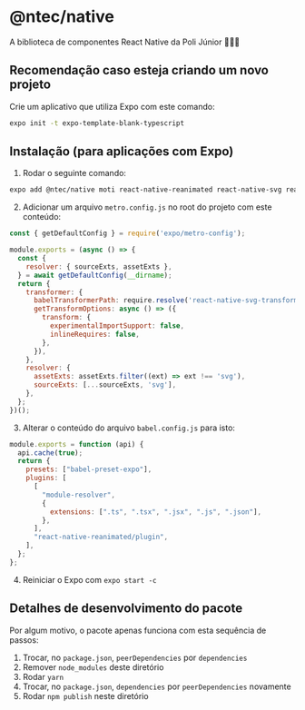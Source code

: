 # @ntec/native

A biblioteca de componentes React Native da Poli Júnior 👨🏻‍💻

## Recomendação caso esteja criando um novo projeto

Crie um aplicativo que utiliza Expo com este comando:

```bash
expo init -t expo-template-blank-typescript
```

## Instalação (para aplicações com Expo)

1. Rodar o seguinte comando:

```bash
expo add @ntec/native moti react-native-reanimated react-native-svg react-native-svg-transformer styled-components
```

2. Adicionar um arquivo `metro.config.js` no root do projeto com este conteúdo:

```javascript
const { getDefaultConfig } = require('expo/metro-config');

module.exports = (async () => {
  const {
    resolver: { sourceExts, assetExts },
  } = await getDefaultConfig(__dirname);
  return {
    transformer: {
      babelTransformerPath: require.resolve('react-native-svg-transformer'),
      getTransformOptions: async () => ({
        transform: {
          experimentalImportSupport: false,
          inlineRequires: false,
        },
      }),
    },
    resolver: {
      assetExts: assetExts.filter((ext) => ext !== 'svg'),
      sourceExts: [...sourceExts, 'svg'],
    },
  };
})();
```

3. Alterar o conteúdo do arquivo `babel.config.js` para isto:

```javascript
module.exports = function (api) {
  api.cache(true);
  return {
    presets: ["babel-preset-expo"],
    plugins: [
      [
        "module-resolver",
        {
          extensions: [".ts", ".tsx", ".jsx", ".js", ".json"],
        },
      ],
      "react-native-reanimated/plugin",
    ],
  };
};
```

4. Reiniciar o Expo com `expo start -c`

## Detalhes de desenvolvimento do pacote

Por algum motivo, o pacote apenas funciona com esta sequência de passos:
1. Trocar, no `package.json`, `peerDependencies` por `dependencies`
2. Remover `node_modules` deste diretório
3. Rodar `yarn`
4. Trocar, no `package.json`, `dependencies` por `peerDependencies` novamente
5. Rodar `npm publish` neste diretório

